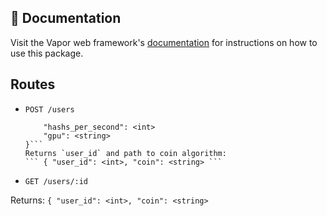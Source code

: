 ## 📖 Documentation

Visit the Vapor web framework's [documentation](http://docs.vapor.codes) for instructions on how to use this package.

## Routes

- `POST /users`
	```{
		"hashs_per_second": <int>
		"gpu": <string>
	}```
	Returns `user_id` and path to coin algorithm:
	``` { "user_id": <int>, "coin": <string> ```

- `GET /users/:id`

Returns: ``` { "user_id": <int>, "coin": <string> ```